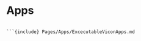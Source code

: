# Apps

```{include} Pages/Apps/ExcecutableQTMApps.md

```{include} Pages/Apps/ExcecutableViconApps.md
